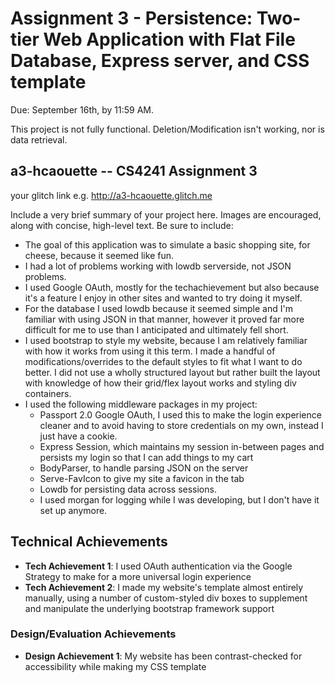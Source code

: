 Assignment 3 - Persistence: Two-tier Web Application with Flat File Database, Express server, and CSS template
===

Due: September 16th, by 11:59 AM.

This project is not fully functional. Deletion/Modification isn't working, nor is data retrieval.

## a3-hcaouette -- CS4241 Assignment 3

your glitch link e.g. http://a3-hcaouette.glitch.me

Include a very brief summary of your project here. Images are encouraged, along with concise, high-level text. Be sure to include:

- The goal of this application was to simulate a basic shopping site, for cheese, because it seemed like fun.
- I had a lot of problems working with lowdb serverside, not JSON problems.
- I used Google OAuth, mostly for the techachievement but also because it's a feature I enjoy in other sites and wanted to try doing it myself.
- For the database I used lowdb because it seemed simple and I'm familiar with using JSON in that manner, however it proved far more difficult for me to use than I anticipated and ultimately fell short.
- I used bootstrap to style my website, because I am relatively familiar with how it works from using it this term. I made a handful of modifications/overrides to the default styles to fit what I want to do better. I did not use a wholly structured layout but rather built the layout with knowledge of how their grid/flex layout works and styling div containers.
- I used the following middleware packages in my project:
  - Passport 2.0 Google OAuth, I used this to make the login experience cleaner and to avoid having to store credentials on my own, instead I just have a cookie.
  - Express Session, which maintains my session in-between pages and persists my login so that I can add things to my cart
  - BodyParser, to handle parsing JSON on the server
  - Serve-FavIcon to give my site a favicon in the tab
  - Lowdb for persisting data across sessions.
  - I used morgan for logging while I was developing, but I don't have it set up anymore.

## Technical Achievements
- **Tech Achievement 1**: I used OAuth authentication via the Google Strategy to make for a more universal login experience
- **Tech Achievement 2**: I made my website's template almost entirely manually, using a number of custom-styled div boxes to supplement and manipulate the underlying bootstrap framework support

### Design/Evaluation Achievements
- **Design Achievement 1**: My website has been contrast-checked for accessibility while making my CSS template
